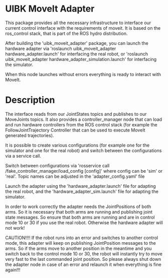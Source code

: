 UIBK MoveIt Adapter
===================

This package provides all the necessary infrastructure to interface our current control interface
with the requirements of moveit. It is based on the ros_control stack, that is part of the ROS hydro
distribution. 

After building the 'uibk_moveit_adapter' package, you can launch the hardware adapter via
'roslaunch uibk_moveit_adapter hardware_adapter.launch' for interfacing the real robot, or
'roslaunch uibk_moveit_adapter hardware_adapter_simulation.launch' for interfacing the simulator.

When this node launches without errors everything is ready to interact with MoveIt.

Description
===========

The interface reads from our JointStates topics and publishes to our MoveJoints topics. It also provides
a controller_manager node that can load and run hardware controllers from the ROS control stack (for
example the FollowJointTrajectory Controller that can be used to execute MoveIt generated trajectories).

It is possible to create various configurations (for example one for the simulator and one for the
real robot) and switch between the configurations via a service call.

Switch between configurations via 'rosservice call /fake_controller_manager/load_config [config]'
where config can be 'sim' or 'real'. Topic names can be adjusted in the 'adapter_config.yaml' file

Launch the adapter using the 'hardware_adapter.launch' file for adapting the real robot, and
the 'hardware_adapter_sim.launch' file for adapting the simulator.

In order to work correctly the adapter needs the JointPositions of both arms. So it is necessary that both
arms are running and publishing joint state messages. So ensure that both arms are running and are in
control mode 10 or 30 if you use the real robot. Otherwise the hardware adapter will not work!

CAUTION!!!!
If the robot runs into an error and switches to another control mode, this adapter will keep on publishing
JointPosition messages to the arms. So if the arms move to another position in the meantime and you switch 
back to the control mode 10 or 30, the robot will instantly try to move very fast to the last commanded 
joint position. So please always shut down the adapter node in case of an error and relaunch it when everything
is fine again!!!